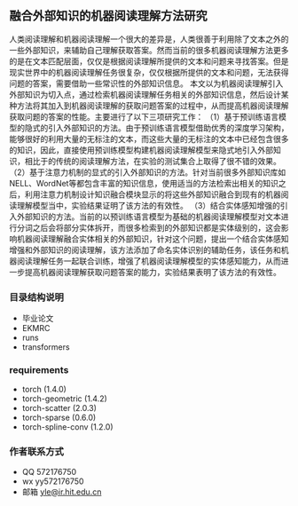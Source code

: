 ## 融合外部知识的机器阅读理解方法研究
人类阅读理解和机器阅读理解一个很大的差异是，人类很善于利用除了文本之外的一些外部知识，来辅助自己理解获取答案。然而当前的很多机器阅读理解方法更多的是在文本匹配层面，仅仅是根据阅读理解所提供的文本和问题来寻找答案。但是现实世界中的机器阅读理解任务很复杂，仅仅根据所提供的文本和问题，无法获得问题的答案，需要借助一些常识性的外部知识信息。
本文以为机器阅读理解引入外部知识为切入点，通过检索机器阅读理解任务相关的外部知识信息，然后设计某种方法将其加入到机器阅读理解的获取问题答案的过程中，从而提高机器阅读理解获取问题的答案的性能。主要进行了以下三项研究工作：
（1）基于预训练语言模型的隐式的引入外部知识的方法。由于预训练语言模型借助优秀的深度学习架构，能够很好的利用大量的无标注的文本，而这些大量的无标注的文本中已经包含很多的知识，因此，直接使用预训练模型构建机器阅读理解模型来隐式地引入外部知识，相比于的传统的阅读理解方法，在实验的测试集合上取得了很不错的效果。
（2）基于注意力机制的显式的引入外部知识的方法。针对当前很多外部知识库如NELL、WordNet等都包含丰富的知识信息，使用适当的方法检索出相关的知识之后，利用注意力机制设计知识融合模块显示的将这些外部知识融合到现有的机器阅读理解模型当中，实验结果证明了该方法的有效性。
（3）结合实体感知增强的引入外部知识的方法。当前的以预训练语言模型为基础的机器阅读理解模型对文本进行分词之后会将部分实体拆开，而很多检索到的外部知识都是实体级别的，这会影响机器阅读理解融合实体相关的外部知识，针对这个问题，提出一个结合实体感知增强和外部知识的阅读理解，该方法添加了命名实体识别的辅助任务，该任务和机器阅读理解任务一起联合训练，增强了机器阅读理解模型的实体感知能力，从而进一步提高机器阅读理解获取问题答案的能力，实验结果表明了该方法的有效性。

### 目录结构说明
- 毕业论文
- EKMRC
- runs
- transformers

### requirements
- torch (1.4.0)
- torch-geometric (1.4.2)
- torch-scatter (2.0.3)
- torch-sparse (0.6.0)
- torch-spline-conv (1.2.0)

### 作者联系方式
- QQ 572176750
- wx yy572176750
- 邮箱 yle@ir.hit.edu.cn


